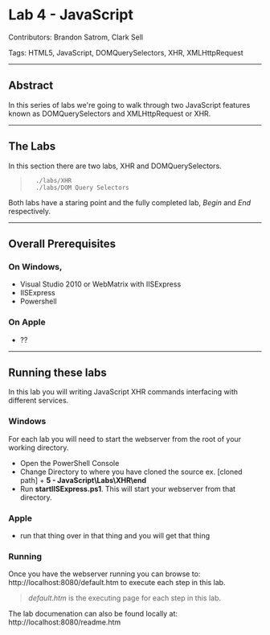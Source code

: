 # Lab 4 - JavaScript
Contributors: Brandon Satrom, Clark Sell

Tags: HTML5, JavaScript, DOMQuerySelectors, XHR, XMLHttpRequest

- - -
## Abstract

In this series of labs we're going to walk through two JavaScript features known as DOMQuerySelectors and XMLHttpRequest or XHR. 

- - - 
## The Labs

In this section there are two labs, XHR and DOMQuerySelectors.

>		./labs/XHR
>		./labs/DOM Query Selectors

Both labs have a staring point and the fully completed lab, *Begin* and *End* respectively.

- - -
## Overall Prerequisites

### On Windows, 

* Visual Studio 2010 or WebMatrix with IISExpress
* IISExpress
* Powershell 

### On Apple
	
* ??

- - -
## Running these labs

In this lab you will writing JavaScript XHR commands interfacing with different services.

### Windows

For each lab you will need to start the webserver from the root of your working directory. 

* Open the PowerShell Console
* Change Directory to where you have cloned the source ex. [cloned path] + **5 - JavaScript\Labs\XHR\end**
* Run **startIISExpress.ps1**. This will start your webserver from that directory.

### Apple

* run that thing over in that thing and you will get that thing

### Running

Once you have the webserver running you can browse to: http://localhost:8080/default.htm to execute each step in this lab.

> *default.htm* is the executing page for each step in this lab.

The lab documenation can also be found locally at: http://localhost:8080/readme.htm

